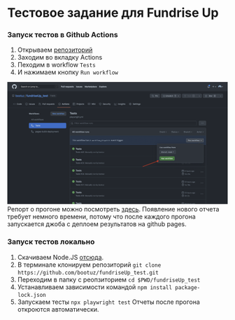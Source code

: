 # Тестовое задание для Fundrise Up

### Запуск тестов в Github Actions

1. Открываем [репозиторий](https://github.com/bootuz/fundriseUp_test)
2. Заходим во вкладку Actions
3. Пеходим в workflow `Tests`
4. И нажимаем кнопку `Run workflow`

![Картинка](/images/CICD%20.png)
Репорт о прогоне можно посмотреть [здесь](https://bootuz.github.io/fundriseUp_test/). Появление нового отчета требует немного времени, потому что после каждого прогона запускается джоба с деплоем результатов на github pages.

### Запуск тестов локально

1. Скачиваем Node.JS [отсюда](https://nodejs.org/en/download/).
2. В терминале клонируем репозиторий `git clone https://github.com/bootuz/fundriseUp_test.git`
3. Переходим в папку с реопзиторием `cd $PWD/fundriseUp_test`
4. Устанавливаем зависимости командой `npm install package-lock.json`
5. Запускаем тесты `npx playwright test`
   Отчеты после прогона откроются автоматически.
